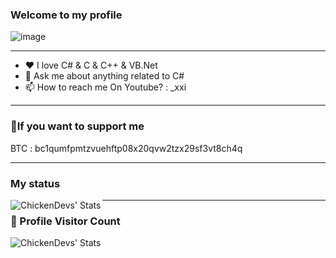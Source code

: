 ### Welcome to my **profile** 

![image](https://github.com/M6YR/M6YR/assets/117858901/adb33a3f-a5db-4edf-a1c3-6cee680850df)

---

- ❤ I love C# & C & C++ & VB.Net 
- 💬 Ask me about anything related to C#
- 📫 How to reach me On Youtube? : _xxi

---

### 💸If you want to support me

BTC : bc1qumfpmtzvuehftp08x20qvw2tzx29sf3vt8ch4q

---

### My status

<img align="left" alt="ChickenDevs' Stats" src="https://github-readme-stats.vercel.app/api?username=M6YR&count_private=true&show_icons=true&theme=radical">

---
### 📍 Profile Visitor Count
<img align="left" alt="ChickenDevs' Stats" src="https://profile-counter.glitch.me/M6YR/count.svg">
